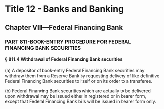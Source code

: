 
# Title 12 - Banks and Banking
## Chapter VIII—Federal Financing Bank
### PART 811-BOOK-ENTRY PROCEDURE FOR FEDERAL FINANCING BANK SECURITIES
#### § 811.4 Withdrawal of Federal Financing Bank securities.

(a) A depositor of book-entry Federal Financing Bank securities may withdraw them from a Reserve Bank by requesting delivery of like definitive Federal Financing Bank securities to itself or on its order to a transferee.

(b) Federal Financing Bank securities which are actually to be delivered upon withdrawal may be issued either in registered or in bearer form, except that Federal Financing Bank bills will be issued in bearer form only.

